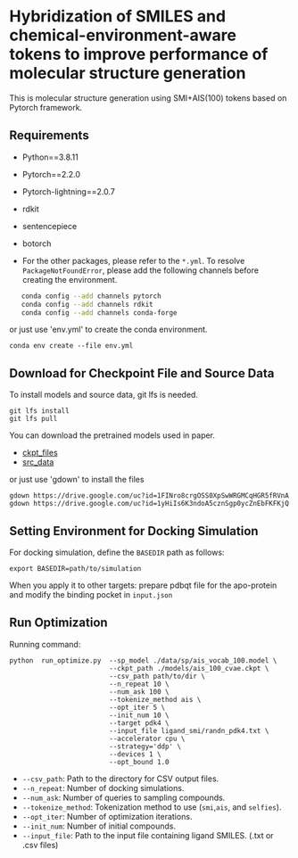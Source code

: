 Hybridization of SMILES and chemical-environment-aware tokens to improve performance of molecular structure generation
===
This is molecular structure generation using SMI+AIS(100) tokens based on Pytorch framework.

## Requirements
 * Python==3.8.11
 * Pytorch==2.2.0
 * Pytorch-lightning==2.0.7
 * rdkit
 * sentencepiece
 * botorch

 * For the other packages, please refer to the `*.yml`. To resolve  `PackageNotFoundError`, please add the following channels before creating the environment. 
 ```bash
    conda config --add channels pytorch
    conda config --add channels rdkit
    conda config --add channels conda-forge
 ```
or just use 'env.yml' to create the conda environment.
```
conda env create --file env.yml
```

## Download for Checkpoint File and Source Data
To install models and source data, git lfs is needed.
```
git lfs install
git lfs pull
```

You can download the pretrained models used in paper. 
   - [ckpt_files<sub>](https://docs.google.com/uc?export=download&id=1FINro8crgOSS0XpSwWRGMCqHGR5fRVnA) 
   - [src_data<sub>](https://docs.google.com/uc?export=download&id=1yHiIs6K3ndoA5cznSgp0ycZnEbFKFKjQ)

or just use 'gdown' to install the files
```
gdown https://drive.google.com/uc?id=1FINro8crgOSS0XpSwWRGMCqHGR5fRVnA
gdown https://drive.google.com/uc?id=1yHiIs6K3ndoA5cznSgp0ycZnEbFKFKjQ
```
 
## Setting Environment for Docking Simulation
For docking simulation, define the `BASEDIR` path as follows:
```
export BASEDIR=path/to/simulation
```
When you apply it to other targets:
prepare pdbqt file for the apo-protein and modify the binding pocket in `input.json`

## Run Optimization
Running command:
```
python  run_optimize.py  --sp_model ./data/sp/ais_vocab_100.model \
                         --ckpt_path ./models/ais_100_cvae.ckpt \
                         --csv_path path/to/dir \
                         --n_repeat 10 \
                         --num_ask 100 \
                         --tokenize_method ais \
                         --opt_iter 5 \
                         --init_num 10 \
                         --target pdk4 \
                         --input_file ligand_smi/randn_pdk4.txt \
                         --accelerator cpu \
                         --strategy='ddp' \
                         --devices 1 \
                         --opt_bound 1.0
```
- `--csv_path`: Path to the directory for CSV output files.
- `--n_repeat`: Number of docking simulations.
- `--num_ask`: Number of queries to sampling compounds.
- `--tokenize_method`: Tokenization method to use (`smi`,`ais`, and `selfies`).
- `--opt_iter`: Number of optimization iterations.
- `--init_num`: Number of initial compounds.
- `--input_file`: Path to the input file containing ligand SMILES. (.txt or .csv files)
